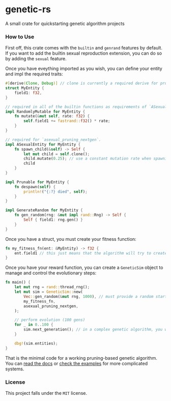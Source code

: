 # genetic-rs
A small crate for quickstarting genetic algorithm projects

### How to Use
First off, this crate comes with the `builtin` and `genrand` features by default. If you want to add the builtin sexual reproduction extension, you can do so by adding the `sexual` feature.

Once you have eveything imported as you wish, you can define your entity and impl the required traits:

```rust
#[derive(Clone, Debug)] // clone is currently a required derive for pruning nextgens.
struct MyEntity {
    field1: f32,
}

// required in all of the builtin functions as requirements of `ASexualEntity` and `SexualEntity`
impl RandomlyMutable for MyEntity {
    fn mutate(&mut self, rate: f32) {
        self.field1 += fastrand::f32() * rate;
    }
}

// required for `asexual_pruning_nextgen`.
impl ASexualEntity for MyEntity {
    fn spawn_child(&self) -> Self {
        let mut child = self.clone();
        child.mutate(0.25); // use a constant mutation rate when spawning children in pruning algorithms.
        child
    }
}

impl Prunable for MyEntity {
    fn despawn(self) {
        println!("{:?} died", self);
    }
}

impl GenerateRandom for MyEntity {
    fn gen_random(rng: &mut impl rand::Rng) -> Self {
        Self { field1: rng.gen() }
    }
}
```

Once you have a struct, you must create your fitness function:
```rust
fn my_fitness_fn(ent: &MyEntity) -> f32 {
    ent.field1 // this just means that the algorithm will try to create as big a number as possible due to fitness being directly taken from the field.
}
```


Once you have your reward function, you can create a `GeneticSim` object to manage and control the evolutionary steps:

```rust
fn main() {
    let mut rng = rand::thread_rng();
    let mut sim = GeneticSim::new(
        Vec::gen_random(&mut rng, 1000), // must provide a random starting population. size will be preserved in builtin nextgen fns. note that you do not need to specify a type for `Vec::gen_random` because of the input of `my_fitness_fn`.
        my_fitness_fn,
        asexual_pruning_nextgen,
    );

    // perform evolution (100 gens)
    for _ in 0..100 {
        sim.next_generation(); // in a complex genetic algorithm, you will want to utilize `sim.entities` to test them and generate a reward.
    }

    dbg!(sim.entities);
}
```

That is the minimal code for a working pruning-based genetic algorithm. You can [read the docs](https://docs.rs/genetic-rs) or [check the examples](/examples/) for more complicated systems.

### License
This project falls under the `MIT` license.